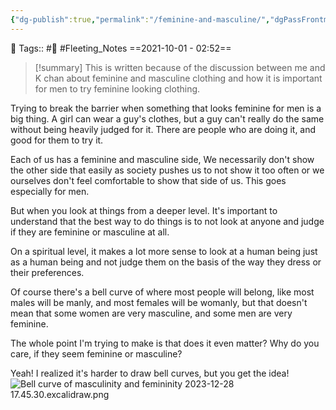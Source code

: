 ```yaml
---
{"dg-publish":true,"permalink":"/feminine-and-masculine/","dgPassFrontmatter":true,"noteIcon":"3","created":"2023-11-14T21:08:40.278+05:30","updated":"2024-03-16T00:00:39.386+05:30"}
---
```


🧶 Tags:: #🌱 #Fleeting_Notes 
==2021-10-01 - 02:52==

> [!summary] This is written because of the discussion between me and K chan about feminine and masculine clothing and how it is important for men to try feminine looking clothing.

Trying to break the barrier when something that looks feminine for men is a big thing. A girl can wear a guy's clothes, but a guy can't really do the same without being heavily judged for it. There are people who are doing it, and good for them to try it.

Each of us has a feminine and masculine side, We necessarily don't show the other side that easily as society pushes us to not show it too often or we ourselves don't feel comfortable to show that side of us. This goes especially for men.

But when you look at things from a deeper level. It's important to understand that the best way to do things is to not look at anyone and judge if they are feminine or masculine at all.

On a spiritual level, it makes a lot more sense to look at a human being just as a human being and not judge them on the basis of the way they dress or their preferences.

Of course there's a bell curve of where most people will belong, like most males will be manly, and most females will be womanly, but that doesn't mean that some women are very masculine, and some men are very feminine.

The whole point I'm trying to make is that does it even matter? Why do you care, if they seem feminine or masculine?

Yeah! I realized it's harder to draw bell curves, but you get the idea!
![Bell curve of masculinity and femininity 2023-12-28 17.45.30.excalidraw.png](/img/user/Excalidraw/Bell%20curve%20of%20masculinity%20and%20femininity%202023-12-28%2017.45.30.excalidraw.png)